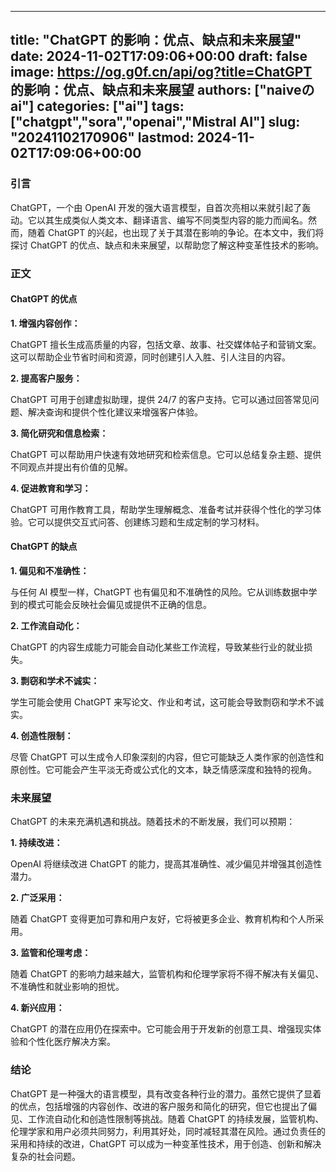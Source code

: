 
---
title: "ChatGPT 的影响：优点、缺点和未来展望"
date: 2024-11-02T17:09:06+00:00
draft: false
image: https://og.g0f.cn/api/og?title=ChatGPT 的影响：优点、缺点和未来展望
authors: ["naiveのai"]
categories: ["ai"]
tags: ["chatgpt","sora","openai","Mistral AI"]
slug: "20241102170906"
lastmod: 2024-11-02T17:09:06+00:00
---
### 引言

ChatGPT，一个由 OpenAI 开发的强大语言模型，自首次亮相以来就引起了轰动。它以其生成类似人类文本、翻译语言、编写不同类型内容的能力而闻名。然而，随着 ChatGPT 的兴起，也出现了关于其潜在影响的争论。在本文中，我们将探讨 ChatGPT 的优点、缺点和未来展望，以帮助您了解这种变革性技术的影响。

### 正文

#### ChatGPT 的优点

**1. 增强内容创作：**

ChatGPT 擅长生成高质量的内容，包括文章、故事、社交媒体帖子和营销文案。这可以帮助企业节省时间和资源，同时创建引人入胜、引人注目的内容。

**2. 提高客户服务：**

ChatGPT 可用于创建虚拟助理，提供 24/7 的客户支持。它可以通过回答常见问题、解决查询和提供个性化建议来增强客户体验。

**3. 简化研究和信息检索：**

ChatGPT 可以帮助用户快速有效地研究和检索信息。它可以总结复杂主题、提供不同观点并提出有价值的见解。

**4. 促进教育和学习：**

ChatGPT 可用作教育工具，帮助学生理解概念、准备考试并获得个性化的学习体验。它可以提供交互式问答、创建练习题和生成定制的学习材料。

#### ChatGPT 的缺点

**1. 偏见和不准确性：**

与任何 AI 模型一样，ChatGPT 也有偏见和不准确性的风险。它从训练数据中学到的模式可能会反映社会偏见或提供不正确的信息。

**2. 工作流自动化：**

ChatGPT 的内容生成能力可能会自动化某些工作流程，导致某些行业的就业损失。

**3. 剽窃和学术不诚实：**

学生可能会使用 ChatGPT 来写论文、作业和考试，这可能会导致剽窃和学术不诚实。

**4. 创造性限制：**

尽管 ChatGPT 可以生成令人印象深刻的内容，但它可能缺乏人类作家的创造性和原创性。它可能会产生平淡无奇或公式化的文本，缺乏情感深度和独特的视角。

### 未来展望

ChatGPT 的未来充满机遇和挑战。随着技术的不断发展，我们可以预期：

**1. 持续改进：**

OpenAI 将继续改进 ChatGPT 的能力，提高其准确性、减少偏见并增强其创造性潜力。

**2. 广泛采用：**

随着 ChatGPT 变得更加可靠和用户友好，它将被更多企业、教育机构和个人所采用。

**3. 监管和伦理考虑：**

随着 ChatGPT 的影响力越来越大，监管机构和伦理学家将不得不解决有关偏见、不准确性和就业影响的担忧。

**4. 新兴应用：**

ChatGPT 的潜在应用仍在探索中。它可能会用于开发新的创意工具、增强现实体验和个性化医疗解决方案。

### 结论

ChatGPT 是一种强大的语言模型，具有改变各种行业的潜力。虽然它提供了显着的优点，包括增强的内容创作、改进的客户服务和简化的研究，但它也提出了偏见、工作流自动化和创造性限制等挑战。随着 ChatGPT 的持续发展，监管机构、伦理学家和用户必须共同努力，利用其好处，同时减轻其潜在风险。通过负责任的采用和持续的改进，ChatGPT 可以成为一种变革性技术，用于创造、创新和解决复杂的社会问题。